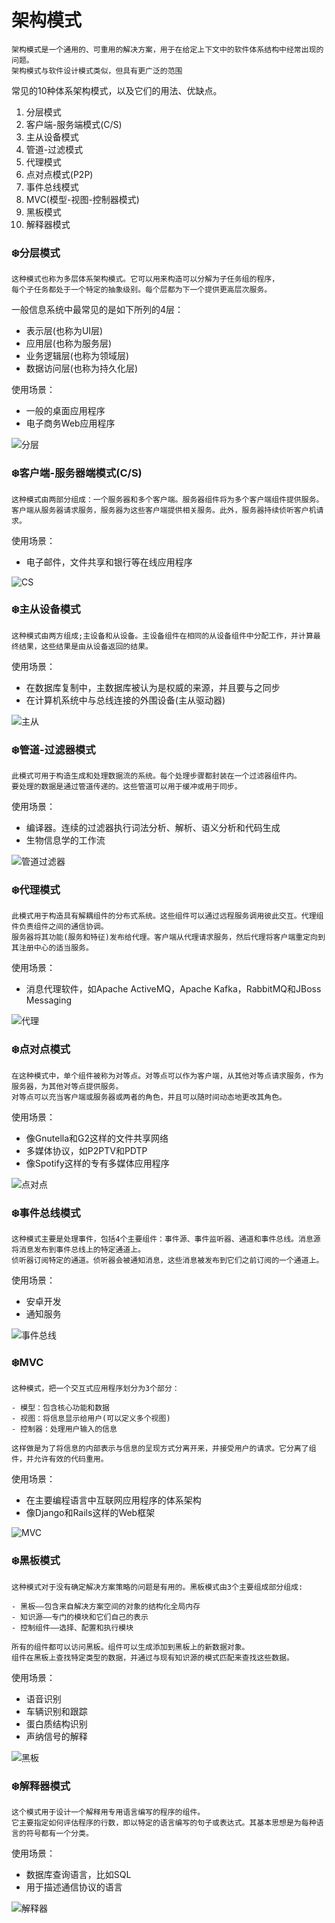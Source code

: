 # 架构模式
    架构模式是一个通用的、可重用的解决方案，用于在给定上下文中的软件体系结构中经常出现的问题。
    架构模式与软件设计模式类似，但具有更广泛的范围
    
常见的10种体系架构模式，以及它们的用法、优缺点。

1. 分层模式
2. 客户端-服务端模式(C/S)
3. 主从设备模式
4. 管道-过滤模式
5. 代理模式
6. 点对点模式(P2P)
7. 事件总线模式
8. MVC(模型-视图-控制器模式)
9. 黑板模式
10. 解释器模式

### :snowflake:分层模式
    这种模式也称为多层体系架构模式。它可以用来构造可以分解为子任务组的程序，
    每个子任务都处于一个特定的抽象级别。每个层都为下一个提供更高层次服务。

一般信息系统中最常见的是如下所列的4层：

- 表示层(也称为UI层)
- 应用层(也称为服务层)
- 业务逻辑层(也称为领域层)
- 数据访问层(也称为持久化层)

使用场景：

- 一般的桌面应用程序
- 电子商务Web应用程序

![分层](https://github.com/Lany-Java/Java/blob/master/img/%E5%88%86%E5%B1%82.png)
### :snowflake:客户端-服务器端模式(C/S)
    这种模式由两部分组成：一个服务器和多个客户端。服务器组件将为多个客户端组件提供服务。
    客户端从服务器请求服务，服务器为这些客户端提供相关服务。此外，服务器持续侦听客户机请求。

使用场景：

- 电子邮件，文件共享和银行等在线应用程序

![CS](https://github.com/Lany-Java/Java/blob/master/img/CS.png)

### :snowflake:主从设备模式
    这种模式由两方组成;主设备和从设备。主设备组件在相同的从设备组件中分配工作，并计算最终结果，这些结果是由从设备返回的结果。
    
使用场景：

- 在数据库复制中，主数据库被认为是权威的来源，并且要与之同步
- 在计算机系统中与总线连接的外围设备(主从驱动器)

![主从](https://github.com/Lany-Java/Java/blob/master/img/%E4%B8%BB%E4%BB%8E%E8%AE%BE%E5%A4%87.png)
### :snowflake:管道-过滤器模式
    此模式可用于构造生成和处理数据流的系统。每个处理步骤都封装在一个过滤器组件内。
    要处理的数据是通过管道传递的。这些管道可以用于缓冲或用于同步。
    
使用场景：

- 编译器。连续的过滤器执行词法分析、解析、语义分析和代码生成
- 生物信息学的工作流

![管道过滤器](https://github.com/Lany-Java/Java/blob/master/img/%E7%AE%A1%E9%81%93%E8%BF%87%E6%BB%A4%E5%99%A8.png)
### :snowflake:代理模式
    此模式用于构造具有解耦组件的分布式系统。这些组件可以通过远程服务调用彼此交互。代理组件负责组件之间的通信协调。
    服务器将其功能(服务和特征)发布给代理。客户端从代理请求服务，然后代理将客户端重定向到其注册中心的适当服务。
    
使用场景：

- 消息代理软件，如Apache ActiveMQ，Apache Kafka，RabbitMQ和JBoss Messaging

![代理](https://github.com/Lany-Java/Java/blob/master/img/%E4%BB%A3%E7%90%86.png)

### :snowflake:点对点模式
    在这种模式中，单个组件被称为对等点。对等点可以作为客户端，从其他对等点请求服务，作为服务器，为其他对等点提供服务。
    对等点可以充当客户端或服务器或两者的角色，并且可以随时间动态地更改其角色。
    
使用场景：

- 像Gnutella和G2这样的文件共享网络
- 多媒体协议，如P2PTV和PDTP
- 像Spotify这样的专有多媒体应用程序

![点对点](https://github.com/Lany-Java/Java/blob/master/img/%E7%82%B9%E5%AF%B9%E7%82%B9.png)

### :snowflake:事件总线模式
    这种模式主要是处理事件，包括4个主要组件：事件源、事件监听器、通道和事件总线。消息源将消息发布到事件总线上的特定通道上。
    侦听器订阅特定的通道。侦听器会被通知消息，这些消息被发布到它们之前订阅的一个通道上。

使用场景：

- 安卓开发
- 通知服务

![事件总线](https://github.com/Lany-Java/Java/blob/master/img/%E4%BA%8B%E4%BB%B6%E6%80%BB%E7%BA%BF.png)

### :snowflake:MVC
    这种模式，把一个交互式应用程序划分为3个部分：
    
    - 模型：包含核心功能和数据
    - 视图：将信息显示给用户(可以定义多个视图)
    - 控制器：处理用户输入的信息
    
    这样做是为了将信息的内部表示与信息的呈现方式分离开来，并接受用户的请求。它分离了组件，并允许有效的代码重用。

使用场景：

- 在主要编程语言中互联网应用程序的体系架构
- 像Django和Rails这样的Web框架

![MVC](https://github.com/Lany-Java/Java/blob/master/img/MVC.png)

### :snowflake:黑板模式
    这种模式对于没有确定解决方案策略的问题是有用的。黑板模式由3个主要组成部分组成:
    
    - 黑板——包含来自解决方案空间的对象的结构化全局内存
    - 知识源——专门的模块和它们自己的表示
    - 控制组件——选择、配置和执行模块
    
    所有的组件都可以访问黑板。组件可以生成添加到黑板上的新数据对象。
    组件在黑板上查找特定类型的数据，并通过与现有知识源的模式匹配来查找这些数据。

使用场景：

- 语音识别
- 车辆识别和跟踪
- 蛋白质结构识别
- 声纳信号的解释

![黑板](https://github.com/Lany-Java/Java/blob/master/img/%E9%BB%91%E6%9D%BF.png)

### :snowflake:解释器模式
    这个模式用于设计一个解释用专用语言编写的程序的组件。
    它主要指定如何评估程序的行数，即以特定的语言编写的句子或表达式。其基本思想是为每种语言的符号都有一个分类。
    
使用场景：

- 数据库查询语言，比如SQL
- 用于描述通信协议的语言

![解释器](https://github.com/Lany-Java/Java/blob/master/img/%E8%A7%A3%E9%87%8A%E5%99%A8.png)
